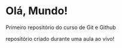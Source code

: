 # Olá, Mundo!
 Primeiro repositório do curso de Git e Github

 repositório criado durante uma aula ao vivo!
 
